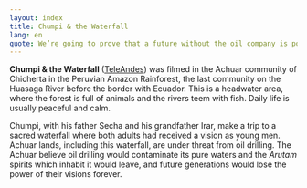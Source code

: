 ```yaml
---
layout: index
title: Chumpi & the Waterfall
lang: en
quote: We’re going to prove that a future without the oil company is possible
---
```


**Chumpi & the Waterfall** ([TeleAndes](http://www.teleandes.tv/)) was filmed in the Achuar community of Chicherta in the Peruvian Amazon Rainforest, the last community on the Huasaga River before the border with Ecuador. This is a headwater area, where the forest is full of animals and the rivers teem with fish. Daily life is usually peaceful and calm.

Chumpi, with his father Secha and his grandfather Irar, make a trip to a sacred waterfall where both adults had received a vision as young men. Achuar lands, including this waterfall, are under threat from oil drilling. The Achuar believe oil drilling would contaminate its pure waters and the _Arutam_ spirits which inhabit it would leave, and future generations would lose the power of their visions forever.
